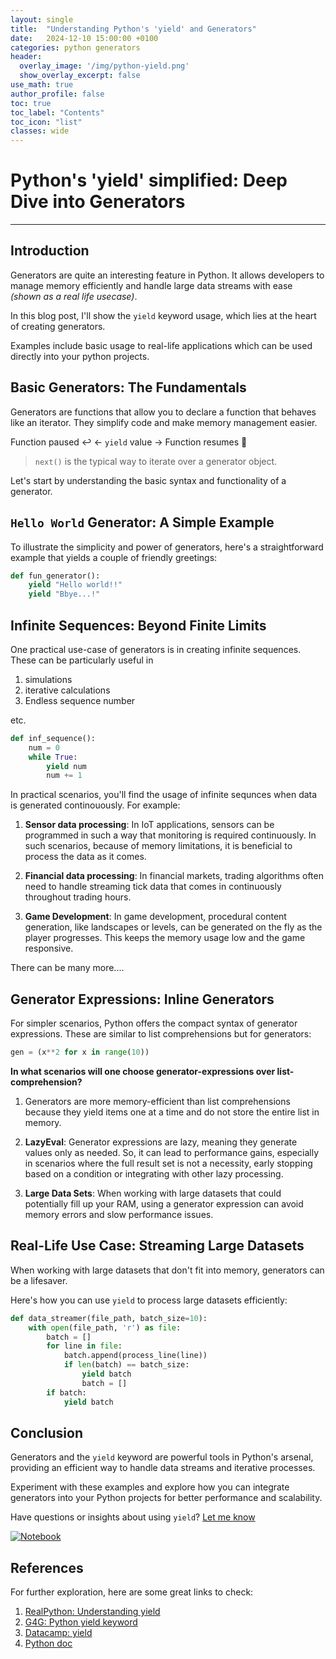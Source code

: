 ```yaml
---
layout: single
title:  "Understanding Python's 'yield' and Generators"
date:   2024-12-10 15:00:00 +0100
categories: python generators
header:
  overlay_image: '/img/python-yield.png'
  show_overlay_excerpt: false
use_math: true
author_profile: false
toc: true
toc_label: "Contents"
toc_icon: "list"
classes: wide
---
```


# Python's 'yield' simplified: Deep Dive into Generators

-----------------------------

## Introduction
Generators are quite an interesting feature in Python. It allows developers to manage memory efficiently and handle large data streams with ease _(shown as a real life usecase)_. 

In this blog post, I'll show the `yield` keyword usage, which lies at the heart of creating generators. 

Examples include basic usage to real-life applications which can be used directly into your python projects.

## Basic Generators: The Fundamentals
Generators are functions that allow you to declare a function that behaves like an iterator. They simplify code and make memory management easier. 

Function paused ↩️ ← `yield` value → Function resumes 🔄

> `next()` is the typical way to iterate over a generator object.

Let's start by understanding the basic syntax and functionality of a generator.

## `Hello World` Generator: A Simple Example
To illustrate the simplicity and power of generators, here's a straightforward example that yields a couple of friendly greetings:
```python
def fun_generator():
    yield "Hello world!!"
    yield "Bbye...!"
```

## Infinite Sequences: Beyond Finite Limits
One practical use-case of generators is in creating infinite sequences. These can be particularly useful in 
1. simulations
2. iterative calculations
3. Endless sequence number   

etc.

```python
def inf_sequence():
    num = 0
    while True:
        yield num
        num += 1
```

In practical scenarios, you'll find the usage of infinite sequnces when data is generated continouously. For example: 

1. **Sensor data processing**: In IoT applications, sensors can be programmed in such a way that monitoring is required continuously. In such scenarios, because of memory limitations, it is beneficial to process the data as it comes.

2. **Financial data processing**: In financial markets, trading algorithms often need to handle streaming tick data that comes in continuously throughout trading hours.

3. **Game Development**: In game development, procedural content generation, like landscapes or levels, can be generated on the fly as the player progresses. This keeps the memory usage low and the game responsive.

There can be many more....

## Generator Expressions: Inline Generators
For simpler scenarios, Python offers the compact syntax of generator expressions. These are similar to list comprehensions but for generators:

```python
gen = (x**2 for x in range(10))
```

**In what scenarios will one choose generator-expressions over list-comprehension?**

1. Generators are more memory-efficient than list comprehensions because they yield items one at a time and do not store the entire list in memory.

2. **LazyEval**: Generator expressions are lazy, meaning they generate values only as needed. So, it can lead to performance gains, especially in scenarios where the full result set is not a necessity, early stopping based on a condition or integrating with other lazy processing.

3. **Large Data Sets**: When working with large datasets that could potentially fill up your RAM, using a generator expression can avoid memory errors and slow performance issues.

## Real-Life Use Case: Streaming Large Datasets
When working with large datasets that don't fit into memory, generators can be a lifesaver. 

Here's how you can use `yield` to process large datasets efficiently:

```python
def data_streamer(file_path, batch_size=10):
    with open(file_path, 'r') as file:
        batch = []
        for line in file:
            batch.append(process_line(line))
            if len(batch) == batch_size:
                yield batch
                batch = []
        if batch:
            yield batch
```

## Conclusion
Generators and the `yield` keyword are powerful tools in Python's arsenal, providing an efficient way to handle data streams and iterative processes. 

Experiment with these examples and explore how you can integrate generators into your Python projects for better performance and scalability.

Have questions or insights about using `yield`? <a href="https://nikhilsingh.io/contact" target="_blank">Let me know</a>

[![Notebook](https://mybinder.org/badge_logo.svg)](https://github.com/nikhilsingh13/PythonHacks/blob/main/blog-work/yield_fn_work/blogpost_code.ipynb)


## References
For further exploration, here are some great links to check:
1. <a href="https://realpython.com/introduction-to-python-generators/#understanding-the-python-yield-statement" target="_blank">RealPython: Understanding yield</a>
2. <a href="https://www.geeksforgeeks.org/python-yield-keyword/" target="_blank">G4G: Python yield keyword</a>
3. <a href="https://www.datacamp.com/tutorial/yield-python-keyword" target="_blank">Datacamp: yield</a>
4. <a href="https://docs.python.org/3/reference/expressions.html#yield-expressions" target="_blank">Python doc</a>